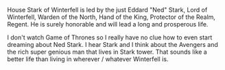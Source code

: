 House Stark of Winterfell is led by the just Eddard "Ned" Stark, Lord of
Winterfell, Warden of the North, Hand of the King, Protector of the Realm,
Regent.  He is surely honorable and will lead a long and prosperous life.

I don't watch Game of Thrones so I really have no clue how to even start dreaming about Ned Stark.  I hear Stark and I think about the Avengers and the rich super genious man that lives in Stark tower. That sounds like a better life than living in wherever / whatever Winterfell is.
